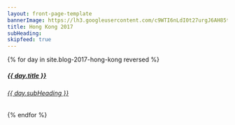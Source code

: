 ```yaml
---
layout: front-page-template
bannerImage: https://lh3.googleusercontent.com/c9WTI6nLdI0t27urgJ6AH85tNfID56HNlXo3MsFsuAAjgPNOhtrbAAe6pBf8kPR9WIrCXiO_OQfqaPTHh_Eqpw4SiAqZ23GmBhx-7yU5Qe48B20VPklGACmG6yXNTyHoKBaEPjwZIQ=w2400
title: Hong Kong 2017
subHeading: 
skipfeed: true
---
```


<div class="text-uppercase adventure-list experience">
  {% for day in site.blog-2017-hong-kong reversed %}
    <div class="col-md-6 col-sm-6 animated fadeInUp" data-wow-delay="0.1s" data-wow-duration="1s">
      <a href="{{day.url | prepend: site.baseurl}}">
        <img src="{{ day.bannerImage }}"  alt="" class="img-responsive">
        <div class="overlay-lnk text-uppercase text-center">
          <i class="icon icon-streetsign"></i>
          <h5>{{ day.title }}</h5>
          <h6>{{ day.subHeading }}</h6>
        </div>
      </a>
    </div>
  {% endfor %}
</div>
